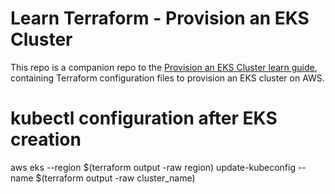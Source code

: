 # Learn Terraform - Provision an EKS Cluster

This repo is a companion repo to the [Provision an EKS Cluster learn guide](https://learn.hashicorp.com/terraform/kubernetes/provision-eks-cluster), containing
Terraform configuration files to provision an EKS cluster on AWS.

# kubectl configuration after EKS creation

aws eks --region $(terraform output -raw region) update-kubeconfig --name $(terraform output -raw cluster_name)